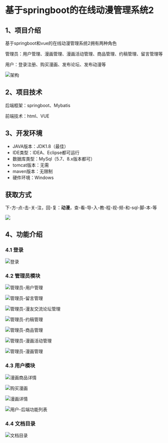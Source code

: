 # 基于springboot的在线动漫管理系统2



## 1、项目介绍

基于springboot和vue的在线动漫管理系统2拥有两种角色

管理员：用户管理、漫画管理、漫画活动管理、商品管理、约稿管理、留言管理等

用户：登录注册、购买漫画、发布论坛、发布动漫等

![架构](https://www.codeshop.fun/Typora-Images/202402161438748.jpg)

## 2、项目技术

后端框架：springboot、Mybatis

前端技术：html、VUE

## 3、开发环境

- JAVA版本：JDK1.8（最佳）
- IDE类型：IDEA、Eclipse都可运行
- 数据库类型：MySql（5.7、8.x版本都可） 
- tomcat版本：无需
- maven版本：无限制
- 硬件环境：Windows
## 获取方式
下-方-点-击-关-注，回-复：**动漫**，查-看-导-入-教-程-视-频-和-sql-脚-本-等

 ![](https://www.codeshop.fun/Typora-Images/202205281253739.png)

## 4、功能介绍

### 4.1 登录

![登录](https://www.codeshop.fun/Typora-Images/202402161439669.jpg)

### 4.2 管理员模块


![管理员-用户管理](https://www.codeshop.fun/Typora-Images/202402161439476.jpg)

![管理员-留言管理](https://www.codeshop.fun/Typora-Images/202402161439514.jpg)

![管理员-漫友交流论坛管理](https://www.codeshop.fun/Typora-Images/202402161439497.jpg)

![管理员-约稿管理](https://www.codeshop.fun/Typora-Images/202402161439548.jpg)

![管理员-商品管理](https://www.codeshop.fun/Typora-Images/202402161439533.jpg)

![管理员-漫画活动管理](https://www.codeshop.fun/Typora-Images/202402161439568.jpg)

![管理员-漫画管理](https://www.codeshop.fun/Typora-Images/202402161439964.jpg)

### 4.3 用户模块

![漫画商品详情](https://www.codeshop.fun/Typora-Images/202402161440809.jpg)

![购买漫画](https://www.codeshop.fun/Typora-Images/202402161440828.jpg)

![漫画详情](https://www.codeshop.fun/Typora-Images/202402161440846.jpg)

![用户-后端功能列表](https://www.codeshop.fun/Typora-Images/202402161440375.jpg)


### 4.4 文档目录

![文档目录](https://www.codeshop.fun/Typora-Images/202402161440100.jpg)



